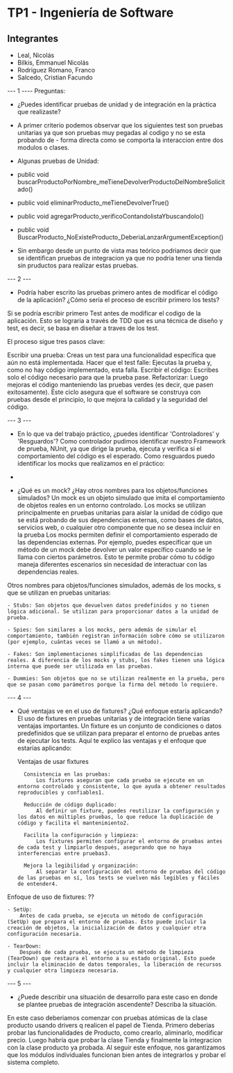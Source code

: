 # TP1 - Ingeniería de Software


## Integrantes

- Leal, Nicolás
- Bilkis, Emmanuel Nicolás
- Rodriguez Romano, Franco
- Salcedo, Cristian Facundo


--- 1 ----
Preguntas:
- ¿Puedes identificar pruebas de unidad y de integración en la práctica que realizaste?

- A primer criterio podemos observar que los siguientes test son pruebas unitarias ya que son pruebas muy pegadas al codigo y no se esta probando de - forma directa como se comporta la interaccion entre dos modulos o clases.

- Algunas pruebas de Unidad:
-   public void buscarProductoPorNombre_meTieneDevolverProductoDelNombreSolicitado()
-   public void eliminarProducto_meTieneDevolverTrue()
-   public void agregarProducto_verificoContandolistaYbuscandolo()
-   public void BuscarProducto_NoExisteProducto_DeberiaLanzarArgumentException()

- Sin embargo desde un punto de vista mas teórico podriamos decir que se identifican pruebas de integracion ya que no podria tener una tienda sin pruductos para realizar estas pruebas.

--- 2 ---
- Podría haber escrito las pruebas primero antes de modificar el código de la aplicación?
¿Cómo sería el proceso de escribir primero los tests?

Si se podría escribir primero Test antes de modificar el codigo de la aplicación. Esto se lograria a través 
de TDD que es una técnica de diseño y test, es decir, se basa en diseñar a traves de los test.

El proceso sigue tres pasos clave:

Escribir una prueba: Creas un test para una funcionalidad específica que aún no está implementada.
Hacer que el test falle: Ejecutas la prueba y, como no hay código implementado, esta falla.
Escribir el código: Escribes solo el código necesario para que la prueba pase.
Refactorizar: Luego mejoras el código manteniendo las pruebas verdes (es decir, que pasen exitosamente).
Este ciclo asegura que el software se construya con pruebas desde el principio, lo que mejora la calidad y la seguridad del código.

--- 3 ---
- En lo que va del trabajo práctico, ¿puedes identificar 'Controladores' y 'Resguardos'?
Como controlador pudimos identificar nuestro Framework de prueba, NUnit, ya que dirige la prueba, ejecuta y verifica si el comportamiento del código es el esperado. 
Como resguardos puedo identificar los mocks que realizamos en el práctico: 
-

- ¿Qué es un mock? ¿Hay otros nombres para los objetos/funciones simulados?
Un mock es un objeto simulado que imita el comportamiento de objetos reales en un entorno controlado. Los mocks se utilizan principalmente en pruebas unitarias para aislar la unidad de código que se está probando de sus dependencias externas, como bases de datos, servicios web, o cualquier otro componente que no se desea incluir en la prueba
Los mocks permiten definir el comportamiento esperado de las dependencias externas. Por ejemplo, puedes especificar que un método de un mock debe devolver un valor específico cuando se le llama con ciertos parámetros. Esto te permite probar cómo tu código maneja diferentes escenarios sin necesidad de interactuar con las dependencias reales.

Otros nombres para objetos/funciones simulados, además de los mocks, s que se utilizan en pruebas unitarias:

    - Stubs: Son objetos que devuelven datos predefinidos y no tienen lógica adicional. Se utilizan para proporcionar datos a la unidad de prueba.

    - Spies: Son similares a los mocks, pero además de simular el comportamiento, también registran información sobre cómo se utilizaron (por ejemplo, cuántas veces se llamó a un método).
    
    - Fakes: Son implementaciones simplificadas de las dependencias reales. A diferencia de los mocks y stubs, los fakes tienen una lógica interna que puede ser utilizada en las pruebas.
    
    - Dummies: Son objetos que no se utilizan realmente en la prueba, pero que se pasan como parámetros porque la firma del método lo requiere.

--- 4 --- 

- Qué ventajas ve en el uso de fixtures? ¿Qué enfoque estaría aplicando?
    El uso de fixtures en pruebas unitarias y de integración tiene varias ventajas importantes. Un fixture es un conjunto de condiciones o datos predefinidos que se utilizan para preparar el entorno de pruebas antes de ejecutar los tests. Aquí te explico las ventajas y el enfoque que estarías aplicando:

    Ventajas de usar fixtures
    
        Consistencia en las pruebas:
            Los fixtures aseguran que cada prueba se ejecute en un entorno controlado y consistente, lo que ayuda a obtener resultados reproducibles y confiables1.
        
        Reducción de código duplicado:
            Al definir un fixture, puedes reutilizar la configuración y los datos en múltiples pruebas, lo que reduce la duplicación de código y facilita el mantenimiento2.
        
        Facilita la configuración y limpieza:
            Los fixtures permiten configurar el entorno de pruebas antes de cada test y limpiarlo después, asegurando que no haya interferencias entre pruebas3.
        
        Mejora la legibilidad y organización:
            Al separar la configuración del entorno de pruebas del código de las pruebas en sí, los tests se vuelven más legibles y fáciles de entender4.
        
Enfoque de uso de fixtures: ??

    - SetUp:
        Antes de cada prueba, se ejecuta un método de configuración (SetUp) que prepara el entorno de pruebas. Esto puede incluir la creación de objetos, la inicialización de datos y cualquier otra configuración necesaria.
    
    - TearDown:
        Después de cada prueba, se ejecuta un método de limpieza (TearDown) que restaura el entorno a su estado original. Esto puede incluir la eliminación de datos temporales, la liberación de recursos y cualquier otra limpieza necesaria.


--- 5 ---

- ¿Puede describir una situación de desarrollo para este caso en donde se plantee pruebas de
integración ascendente? Describa la situación.

En este caso deberiamos comenzar con pruebas atómicas de la clase producto usando drivers q realicen el papel de Tienda. Primero deberias probar las funcionalidades de Producto, como crearlo, aliminarlo, modificar precio. Luego habría que probar la clase Tienda y finalmente la integracion con la clase producto ya probada. 
Al seguir este enfoque, nos garantizamos que los módulos individuales funcionan bien antes de integrarlos y probar el sistema completo.  